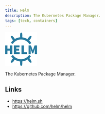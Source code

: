 ```yaml
---
title: Helm
description: The Kubernetes Package Manager.
tags: [tech, containers]
---
```


![Helm logo](helm.png?width=200)

The Kubernetes Package Manager.

## Links

- https://helm.sh
- https://github.com/helm/helm
